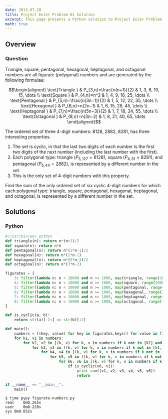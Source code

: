 ```yaml
---
date: 2013-07-20
title: Project Euler Problem 61 Solution
excerpt: This page presents a Python solution to Project Euler Problem 61.
math: true
---
```



## Overview


### Question

Triangle, square, pentagonal, hexagonal, heptagonal, and octagonal
numbers are all figurate (polygonal) numbers and are generated by the
following formulae:

$$\begin{aligned}
\text{Triangle } & P_{3,n}=\frac{n(n+1)}{2} & 1, 3, 6, 10, 15, \dots \\
\text{Square } & P_{4,n}=n^2 & 1, 4, 9, 16, 25, \dots \\
\text{Pentagonal } & P_{5,n}=\frac{n(3n−1)}{2} & 1, 5, 12, 22, 35, \dots \\
\text{Hexagonal } & P_{6,n}=n(2n−1) & 1, 6, 15, 28, 45, \dots \\
\text{Heptagonal } & P_{7,n}=\frac{n(5n−3)}{2} & 1, 7, 18, 34, 55, \dots \\
\text{Octagonal } & P_{8,n}=n(3n−2) & 1, 8, 21, 40, 65, \dots
\end{aligned}$$

The ordered set of three 4-digit numbers: 8128, 2882, 8281, has three
interesting properties.

1.  The set is cyclic, in that the last two digits of each number is the
    first two digits of the next number (including the last number with
    the first).
2.  Each polygonal type: triangle ($P_{3,127}=8128$), square
    ($P_{4,91}=8281$), and pentagonal ($P_{5,44}=2882$), is represented
    by a different number in the set.
3.  This is the only set of 4-digit numbers with this property.

Find the sum of the only ordered set of six cyclic 4-digit numbers for
which each polygonal type: triangle, square, pentagonal, hexagonal,
heptagonal, and octagonal, is represented by a different number in the
set.






## Solutions

### Python

```python
#!/usr/bin/env python
def triangle(n): return n*(n+1)/2
def square(n): return n*n
def pentagonal(n): return n*(3*n-1)/2
def hexagonal(n): return n*(2*n-1)
def heptagonal(n): return n*(5*n-3)/2
def octagonal(n): return n*(3*n-2)

figurates = {
    3: filter(lambda n: n < 10000 and n >= 1000, map(triangle, range(1000))),
    4: filter(lambda n: n < 10000 and n >= 1000, map(square, range(1000))),
    5: filter(lambda n: n < 10000 and n >= 1000, map(pentagonal, range(1000))),
    6: filter(lambda n: n < 10000 and n >= 1000, map(hexagonal, range(1000))),
    7: filter(lambda n: n < 10000 and n >= 1000, map(heptagonal, range(1000))),
    8: filter(lambda n: n < 10000 and n >= 1000, map(octagonal, range(1000)))
}

def is_cyclic(a, b):
    return str(a)[-2:] == str(b)[:2]

def main():
    numbers = [(key, value) for key in figurates.keys() for value in figurates[key]]
    for k1, v1 in numbers:
        for k2, v2 in [(k, v) for k, v in numbers if k not in [k1] and is_cyclic(v1, v)]:
            for k3, v3 in [(k, v) for k, v in numbers if k not in [k1, k2] and is_cyclic(v2, v)]:
                for k4, v4 in [(k, v) for k, v in numbers if k not in [k1, k2, k3] and is_cyclic(v3, v)]:
                    for k5, v5 in [(k, v) for k, v in numbers if k not in [k1, k2, k3, k4] and is_cyclic(v4, v)]:
                        for k6, v6 in [(k, v) for k, v in numbers if k not in [k1, k2, k3, k4, k5] and is_cyclic(v5, v)]:
                            if is_cyclic(v6, v1):
                                print sum([v1, v2, v3, v4, v5, v6])
                                return

if __name__ == "__main__":
    main()
```


```
$ time pypy figurate-numbers.py
real	0m0.265s
user	0m0.228s
sys	0m0.032s
```


